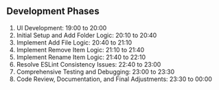 ## Development Phases

1. UI Development: 19:00 to 20:00
2. Initial Setup and Add Folder Logic: 20:10 to 20:40
3. Implement Add File Logic: 20:40 to 21:10
4. Implement Remove Item Logic: 21:10 to 21:40
5. Implement Rename Item Logic: 21:40 to 22:10
6. Resolve ESLint Consistency Issues: 22:40 to 23:00
7. Comprehensive Testing and Debugging: 23:00 to 23:30
8. Code Review, Documentation, and Final Adjustments: 23:30 to 00:00
